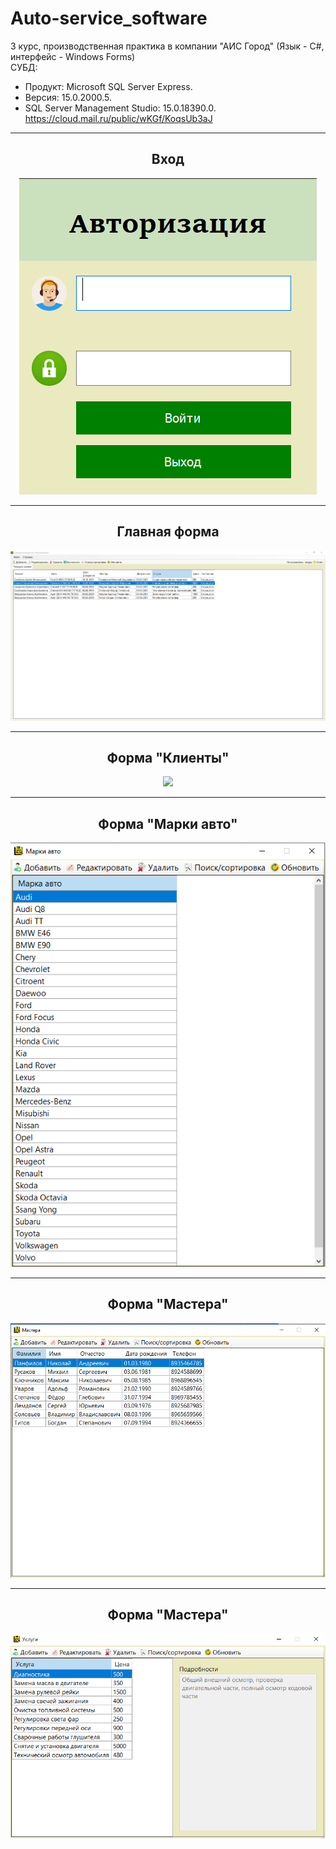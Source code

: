 # Auto-service_software
3 курс, производственная практика в компании "АИС Город" (Язык - С#, интерфейс - Windows Forms)  
СУБД:  
- Продукт: Microsoft SQL Server Express. 
- Версия: 15.0.2000.5. 
- SQL Server Management Studio: 15.0.18390.0.  
https://cloud.mail.ru/public/wKGf/KoqsUb3aJ
<hr/>
<h2 align="center">Вход</h2>
<p align="center">
  <a href="https://raw.githubusercontent.com/kontr24/Auto-service_software/6779884d1f6f9f624e4c43baf348ac9dae9a00f3/ScreenshotsApplication/Entrance.png"><img src="https://github.com/kontr24/Auto-service_software/blob/6779884d1f6f9f624e4c43baf348ac9dae9a00f3/ScreenshotsApplication/Entrance.png"></img></a>
</p>
<hr/>
<h2 align="center">Главная форма</h2>
<p align="center">
  <a href="https://raw.githubusercontent.com/kontr24/Auto-service_software/21f3d986a316fd1639126443bd9b8a6be861faf9/ScreenshotsApplication/MainForm.png"><img src="https://github.com/kontr24/Auto-service_software/blob/21f3d986a316fd1639126443bd9b8a6be861faf9/ScreenshotsApplication/MainForm.png"></img></a>
</p>
<hr/>
<h2 align="center">Форма "Клиенты"</h2>
<p align="center">
  <a href="https://raw.githubusercontent.com/kontr24/Auto-service_software/485ebcccc0684153d82c466e9af3fa211125e4a0/ScreenshotsApplication/СustomersForm.png"><img src="https://github.com/kontr24/Auto-service_software/blob/485ebcccc0684153d82c466e9af3fa211125e4a0/ScreenshotsApplication/%D0%A1ustomersForm.png"></img></a>
</p>
<hr/>
<h2 align="center">Форма "Марки авто"</h2>
<p align="center">
  <a href="https://raw.githubusercontent.com/kontr24/Auto-service_software/e7d89945bdf6dc36a33be3443b79d72d427f244b/ScreenshotsApplication/CarBrandsForm.png"><img src="https://github.com/kontr24/Auto-service_software/blob/e7d89945bdf6dc36a33be3443b79d72d427f244b/ScreenshotsApplication/CarBrandsForm.png"></img></a>
</p>
<hr/>
<h2 align="center">Форма "Мастера"</h2>
<p align="center">
  <a href="https://raw.githubusercontent.com/kontr24/Auto-service_software/684263009d9e08b46aba0d2653594b2da7ab2dca/ScreenshotsApplication/MastersForm.png"><img src="https://github.com/kontr24/Auto-service_software/blob/684263009d9e08b46aba0d2653594b2da7ab2dca/ScreenshotsApplication/MastersForm.png"></img></a>
</p>
<hr/>
<h2 align="center">Форма "Мастера"</h2>
<p align="center">
  <a href="https://raw.githubusercontent.com/kontr24/Auto-service_software/684263009d9e08b46aba0d2653594b2da7ab2dca/ScreenshotsApplication/MastersForm.png"><img src="https://github.com/kontr24/Auto-service_software/blob/742b14f4508c7362e8dd0da6aeb258d5002f65a4/ScreenshotsApplication/ServicesForm.png"></img></a>
</p>


